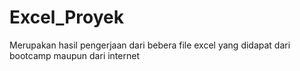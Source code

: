 # Excel_Proyek
Merupakan hasil pengerjaan dari bebera file excel yang didapat dari bootcamp maupun dari internet 
